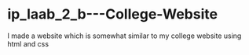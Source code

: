 # ip_laab_2_b---College-Website
I made a website which is somewhat similar to my college website using html and css
